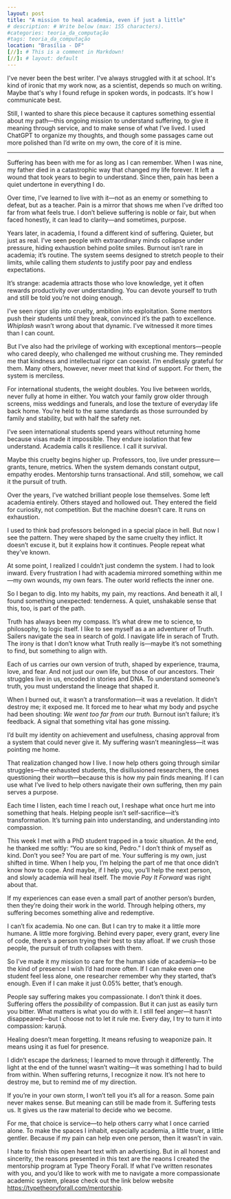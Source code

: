 ```yaml
---
layout: post
title: "A mission to heal academia, even if just a little"
# description: # Write below (max: 155 characters).
#categories: teoria_da_computação
#tags: teoria_da_computação
location: "Brasília - DF"
[//]: # This is a comment in Markdown!
[//]: # layout: default
---
```


I've never been the best writer. I've always struggled with it at school. It's
kind of ironic that my work now, as a scientist, depends so much on writing.
Maybe that's why I found refuge in spoken words, in podcasts. It's how I
communicate best.

Still, I wanted to share this piece because it captures something essential
about my path—this ongoing mission to understand suffering, to give it meaning
through service, and to make sense of what I’ve lived. I used ChatGPT to
organize my thoughts, and though some passages came out more polished than I’d
write on my own, the core of it is mine.

-------------------------------------------------------------------------------

Suffering has been with me for as long as I can remember. When I was nine, my
father died in a catastrophic way that changed my life forever. It left a wound
that took years to begin to understand. Since then, pain has been a quiet
undertone in everything I do.

Over time, I’ve learned to live with it—not as an enemy or something to defeat,
but as a teacher. Pain is a mirror that shows me when I’ve drifted too far from
what feels true. I don’t believe suffering is noble or fair, but when faced
honestly, it can lead to clarity—and sometimes, purpose.

Years later, in academia, I found a different kind of suffering. Quieter, but
just as real. I’ve seen people with extraordinary minds collapse under pressure,
hiding exhaustion behind polite smiles. Burnout isn’t rare in academia; it’s
routine. The system seems designed to stretch people to their limits, while
calling them *students* to justify poor pay and endless expectations.

It’s strange: academia attracts those who love knowledge, yet it often rewards
productivity over understanding. You can devote yourself to truth and still be
told you’re not doing enough.

I’ve seen rigor slip into cruelty, ambition into exploitation. Some mentors push
their students until they break, convinced it’s the path to excellence.
*Whiplash* wasn’t wrong about that dynamic. I’ve witnessed it more times than I
can count.

But I’ve also had the privilege of working with exceptional mentors—people who
cared deeply, who challenged me without crushing me. They reminded me that
kindness and intellectual rigor can coexist. I’m endlessly grateful for them.
Many others, however, never meet that kind of support. For them, the system is
merciless.

For international students, the weight doubles. You live between worlds, never
fully at home in either. You watch your family grow older through screens, miss
weddings and funerals, and lose the texture of everyday life back home. You’re
held to the same standards as those surrounded by family and stability, but with
half the safety net.

I’ve seen international students spend years without returning home because
visas made it impossible. They endure isolation that few understand. Academia
calls it resilience. I call it survival.

Maybe this cruelty begins higher up. Professors, too, live under
pressure—grants, tenure, metrics. When the system demands constant output,
empathy erodes. Mentorship turns transactional. And still, somehow, we call it
the pursuit of truth.

Over the years, I’ve watched brilliant people lose themselves. Some left
academia entirely. Others stayed and hollowed out. They entered the field for
curiosity, not competition. But the machine doesn’t care. It runs on exhaustion.

I used to think bad professors belonged in a special place in hell. But now I
see the pattern. They were shaped by the same cruelty they inflict. It doesn’t
excuse it, but it explains how it continues. People repeat what they’ve known.

At some point, I realized I couldn’t just condemn the system. I had to look
inward. Every frustration I had with academia mirrored something within me—my
own wounds, my own fears. The outer world reflects the inner one.

So I began to dig. Into my habits, my pain, my reactions. And beneath it all, I
found something unexpected: tenderness. A quiet, unshakable sense that this,
too, is part of the path.

Truth has always been my compass. It’s what drew me to science, to philosophy,
to logic itself. I like to see myself as a an adventurer of Truth. Sailers
navigate the sea in search of gold. I navigate life in serach of Truth.
The irony is that I don’t know what Truth really is—maybe it’s not something to
find, but something to align with.

Each of us carries our own version of truth, shaped by experience, trauma, love,
and fear. And not just our own life, but those of our ancestors. Their struggles
live in us, encoded in stories and DNA. To understand someone’s truth, you must
understand the lineage that shaped it.

When I burned out, it wasn’t a transformation—it was a revelation. It didn’t
destroy me; it exposed me. It forced me to hear what my body and psyche had been
shouting: *We went too far from our truth.* Burnout isn’t failure; it’s
feedback. A signal that something vital has gone missing.

I’d built my identity on achievement and usefulness, chasing approval from a
system that could never give it. My suffering wasn’t meaningless—it was pointing
me home.

That realization changed how I live. I now help others going through similar
struggles—the exhausted students, the disillusioned researchers, the ones
questioning their worth—because this is how my pain finds meaning. If I can use
what I’ve lived to help others navigate their own suffering, then my pain serves
a purpose.

Each time I listen, each time I reach out, I reshape what once hurt me into
something that heals. Helping people isn’t self-sacrifice—it’s transformation.
It’s turning pain into understanding, and understanding into compassion.

This week I met with a PhD student trapped in a toxic situation. At the end, he
thanked me softly: “You are so kind, Pedro.” I don’t think of myself as kind.
Don’t you see? You are part of me. Your suffering is my own, just shifted in
time. When I help you, I’m helping the part of me that once didn’t know how to
cope. And maybe, if I help you, you’ll help the next person, and slowly academia
will heal itself. The movie *Pay It Forward* was right about that.

If my experiences can ease even a small part of another person’s burden, then
they’re doing their work in the world. Through helping others, my suffering
becomes something alive and redemptive.

I can’t fix academia. No one can. But I can try to make it a little more humane.
A little more forgiving. Behind every paper, every grant, every line of code,
there’s a person trying their best to stay afloat. If we crush those people, the
pursuit of truth collapses with them.

So I’ve made it my mission to care for the human side of academia—to be the kind
of presence I wish I’d had more often. If I can make even one student feel less
alone, one researcher remember why they started, that’s enough. Even if I can
make it just 0.05% better, that’s enough.

People say suffering makes you compassionate. I don’t think it does. Suffering
offers the *possibility* of compassion. But it can just as easily turn you
bitter. What matters is what you do with it. I still feel anger—it hasn’t
disappeared—but I choose not to let it rule me. Every day, I try to turn it into
compassion: karuṇā.

Healing doesn’t mean forgetting. It means refusing to weaponize pain. It means
using it as fuel for presence.

I didn’t escape the darkness; I learned to move through it differently. The
light at the end of the tunnel wasn’t waiting—it was something I had to build
from within. When suffering returns, I recognize it now. It’s not here to
destroy me, but to remind me of my direction.

If you’re in your own storm, I won’t tell you it’s all for a reason. Some pain
never makes sense. But meaning can still be made from it. Suffering tests us. It
gives us the raw material to decide who we become.

For me, that choice is service—to help others carry what I once carried alone.
To make the spaces I inhabit, especially academia, a little truer, a little
gentler. Because if my pain can help even one person, then it wasn’t in vain.

I hate to finish this open heart text with an advertising. But in all
honest and sincerity, the reasons presented in this text are the reaons I created
the mentorship program at Type Theory Forall. If what I’ve
written resonates with you, and you’d like to work with me to navigate a more
compassionate academic system, please check out the link below website
<https://typetheoryforall.com/mentorship>.
